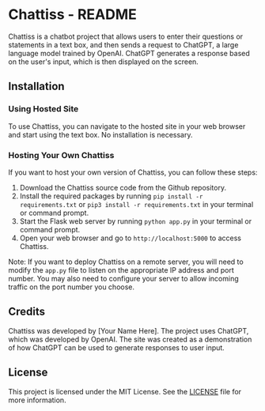 # Chattiss - README

Chattiss is a chatbot project that allows users to enter their questions or statements in a text box, and then sends a request to ChatGPT, a large language model trained by OpenAI. ChatGPT generates a response based on the user's input, which is then displayed on the screen.

## Installation

### Using Hosted Site

To use Chattiss, you can navigate to the hosted site in your web browser and start using the text box. No installation is necessary.

### Hosting Your Own Chattiss

If you want to host your own version of Chattiss, you can follow these steps:

1. Download the Chattiss source code from the Github repository.
2. Install the required packages by running `pip install -r requirements.txt` or `pip3 install -r requirements.txt` in your terminal or command prompt.
3. Start the Flask web server by running `python app.py` in your terminal or command prompt.
4. Open your web browser and go to `http://localhost:5000` to access Chattiss.

Note: If you want to deploy Chattiss on a remote server, you will need to modify the `app.py` file to listen on the appropriate IP address and port number. You may also need to configure your server to allow incoming traffic on the port number you choose.

## Credits

Chattiss was developed by [Your Name Here]. The project uses ChatGPT, which was developed by OpenAI. The site was created as a demonstration of how ChatGPT can be used to generate responses to user input.

## License

This project is licensed under the MIT License. See the [LICENSE](LICENSE) file for more information.
